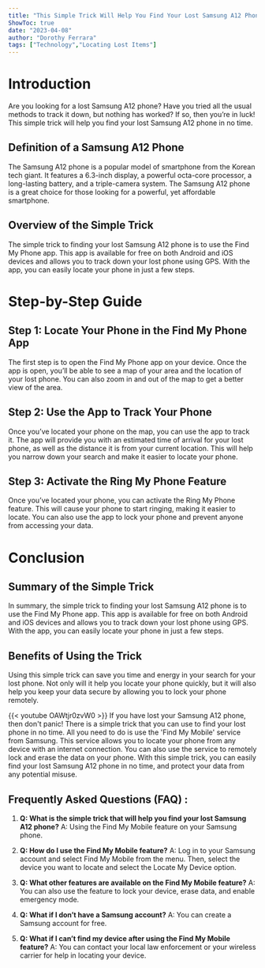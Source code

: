 ```yaml
---
title: "This Simple Trick Will Help You Find Your Lost Samsung A12 Phone in No Time!"
ShowToc: true 
date: "2023-04-08"
author: "Dorothy Ferrara" 
tags: ["Technology","Locating Lost Items"]
---
```

# Introduction

Are you looking for a lost Samsung A12 phone? Have you tried all the usual methods to track it down, but nothing has worked? If so, then you’re in luck! This simple trick will help you find your lost Samsung A12 phone in no time.

## Definition of a Samsung A12 Phone

The Samsung A12 phone is a popular model of smartphone from the Korean tech giant. It features a 6.3-inch display, a powerful octa-core processor, a long-lasting battery, and a triple-camera system. The Samsung A12 phone is a great choice for those looking for a powerful, yet affordable smartphone. 

## Overview of the Simple Trick

The simple trick to finding your lost Samsung A12 phone is to use the Find My Phone app. This app is available for free on both Android and iOS devices and allows you to track down your lost phone using GPS. With the app, you can easily locate your phone in just a few steps. 

# Step-by-Step Guide

## Step 1: Locate Your Phone in the Find My Phone App

The first step is to open the Find My Phone app on your device. Once the app is open, you’ll be able to see a map of your area and the location of your lost phone. You can also zoom in and out of the map to get a better view of the area. 

## Step 2: Use the App to Track Your Phone

Once you’ve located your phone on the map, you can use the app to track it. The app will provide you with an estimated time of arrival for your lost phone, as well as the distance it is from your current location. This will help you narrow down your search and make it easier to locate your phone. 

## Step 3: Activate the Ring My Phone Feature

Once you’ve located your phone, you can activate the Ring My Phone feature. This will cause your phone to start ringing, making it easier to locate. You can also use the app to lock your phone and prevent anyone from accessing your data. 

# Conclusion

## Summary of the Simple Trick

In summary, the simple trick to finding your lost Samsung A12 phone is to use the Find My Phone app. This app is available for free on both Android and iOS devices and allows you to track down your lost phone using GPS. With the app, you can easily locate your phone in just a few steps. 

## Benefits of Using the Trick

Using this simple trick can save you time and energy in your search for your lost phone. Not only will it help you locate your phone quickly, but it will also help you keep your data secure by allowing you to lock your phone remotely.

{{< youtube OAWtjr0zvW0 >}} 
If you have lost your Samsung A12 phone, then don't panic! There is a simple trick that you can use to find your lost phone in no time. All you need to do is use the 'Find My Mobile' service from Samsung. This service allows you to locate your phone from any device with an internet connection. You can also use the service to remotely lock and erase the data on your phone. With this simple trick, you can easily find your lost Samsung A12 phone in no time, and protect your data from any potential misuse.

## Frequently Asked Questions (FAQ) :
1. **Q: What is the simple trick that will help you find your lost Samsung A12 phone?**
A: Using the Find My Mobile feature on your Samsung phone.

2. **Q: How do I use the Find My Mobile feature?**
A: Log in to your Samsung account and select Find My Mobile from the menu. Then, select the device you want to locate and select the Locate My Device option.

3. **Q: What other features are available on the Find My Mobile feature?**
A: You can also use the feature to lock your device, erase data, and enable emergency mode.

4. **Q: What if I don’t have a Samsung account?**
A: You can create a Samsung account for free.

5. **Q: What if I can’t find my device after using the Find My Mobile feature?**
A: You can contact your local law enforcement or your wireless carrier for help in locating your device.



